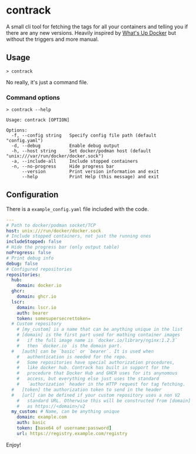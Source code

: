 # contrack

A small cli tool for fetching the tags for all your containers and telling you if there are any new versions.
Heavily inspired by [What's Up Docker](https://github.com/getwud/wud) but without the triggers and more manual.

## Usage

```
> contrack
```

No really, it's just a command file.

### Command options
```
> contrack --help

Usage: contrack [OPTION]

Options:
  -f, --config string   Specify config file path (default "config.yaml")
  -d, --debug           Enable debug output
  -h, --host string     Set docker/podman host (default "unix:///var/run/docker/docker.sock")
  -a, --include-all     Include stopped containers
  -n, --no-progress     Hide progress bar
      --version         Print version information and exit
      --help            Print Help (this message) and exit
```

## Configuration

There is a `example_config.yaml` file included with the code.

```yaml
---
# Path to docker/podman socket/TCP
host: unix:///run/docker/docker.sock
# Include stopped containers, not just the running ones
includeStopped: false
# Hide the progress bar (only output table)
noProgress: false
# Print debug info
debug: false
# Configured repositories
repositories:
  hub:
    domain: docker.io
  ghcr:
    domain: ghcr.io
  lscr:
    domain: lscr.io
    auth: bearer
    token: somesupersecrettoken=
  # Custom repository
    # [my_custom] is a name that can be anything unique in the list
    # [domain] is the first part used for mathing container images
    #   if the full image name is `docker.io/library/nginx:1.2.3`
    #   then `docker.io` is the domain part.
  #   [auth] can be `basic` or `bearer`. It is used when
    #   authentication is needed for the repo.
    #   Some repositories have special authorization procedures,
    #   like docker hub. Contrack has built in support for the
    #   procedure that Docker Hub and GHCR uses for its anynomous
    #   access, but everything else just uses the standard
    #   `authorization` header in the HTTP request for tag fetching.
  #   [token] the authorization token to send in the header
  #   [url] can be defined if your custom repository uses a non V2
    #   standard URL. Otherwise this will be constructed from [domain]
    #   as https://<domain>/v2
  my_custom: # Name, can be anything unique
    domain: example.com
    auth: basic
    token: [base64 of username:password]
    url: https://registry.example.com/registry
```

Enjoy!
